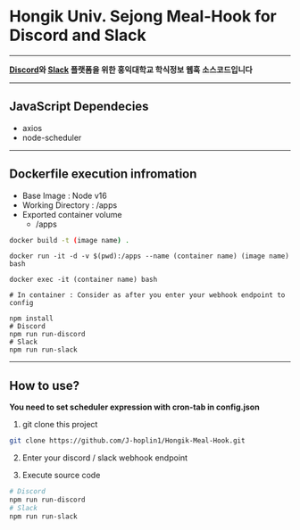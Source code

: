 Hongik Univ. Sejong Meal-Hook for Discord and Slack
===
***
**[Discord](https://discord.com/)와 [Slack](https://slack.com/intl/ko-kr/) 플랫폼을 위한 홍익대학교 학식정보 웹훅 소스코드입니다**
***
## JavaScript Dependecies

- axios 
- node-scheduler
***
## Dockerfile execution infromation

- Base Image : Node v16
- Working Directory : /apps
- Exported container volume
    - /apps

```bash
docker build -t (image name) .
```
```
docker run -it -d -v $(pwd):/apps --name (container name) (image name) bash
```
```
docker exec -it (container name) bash
```
```
# In container : Consider as after you enter your webhook endpoint to config

npm install
# Discord
npm run run-discord 
# Slack
npm run run-slack
```
***
## How to use?

**You need to set scheduler expression with cron-tab in config.json**

1. git clone this project 

```bash
git clone https://github.com/J-hoplin1/Hongik-Meal-Hook.git
```

2. Enter your discord / slack webhook endpoint

3. Execute source code

```bash
# Discord
npm run run-discord 
# Slack
npm run run-slack
```
